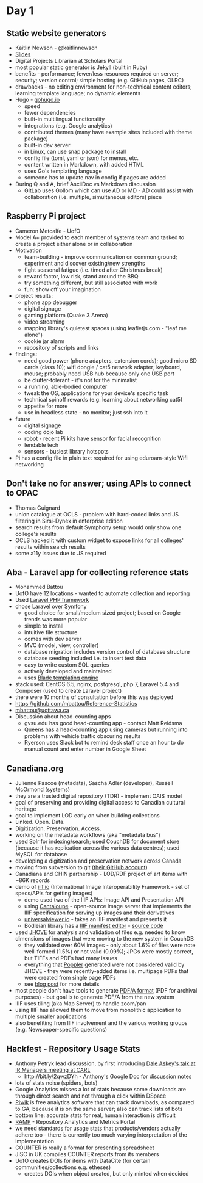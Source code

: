 # Day 1

## Static website generators

- Kaitlin Newson - @kaitlinnewson
- [Slides](https://www.kaitlinnewson.com/page/c4ln17/#/)
- Digital Projects Librarian at Scholars Portal
- most popular static generator is [Jekyll](https://jekyllrb.com/) (built in Ruby)
- benefits - performance; fewer/less resources required on server; security; version control; simple hosting (e.g. GitHub pages, OLRC)
- drawbacks - no editing environment for non-technical content editors; learning template language; no dynamic elements
- Hugo - [gohugo.io](http://gohugo.io/) 
  - speed
  - fewer dependencies
  - built-in multilingual functionality
  - integrations (e.g. Google analytics)
  - contributed themes (many have example sites included with theme package)
  - built-in dev server
  - in Linux, can use snap package to install
  - config file (toml, yaml or json) for menus, etc.
  - content written in Markdown, with added HTML
  - uses Go's templating language
  - someone has to update nav in config if pages are added
- During Q and A, brief AsciiDoc vs Markdown discussion
  - GitLab uses Gollom which can use AD or MD - AD could assist with collaboration (i.e. multiple, simultaneous editors) piece


## Raspberry Pi project

- Cameron Metcalfe - UofO
- Model A+ provided to each member of systems team and tasked to create a project either alone or in collaboration
- Motivation 
  - team-building - improve communication on common ground; experiment and discover existing/new strengths
  - fight seasonal fatigue (i.e. timed after Christmas break)
  - reward factor, low risk, stand around the BBQ
  - try something different, but still associated with work
  - fun: show off your imagination
- project results: 
  - phone app debugger
  - digital signage
  - gaming platform (Quake 3 Arena)
  - video streaming
  - mapping library's quietest spaces (using leafletjs.com - "leaf me alone")
  - cookie jar alarm
  - repository of scripts and links
- findings:
  - need good power (phone adapters, extension cords); good micro SD cards (class 10); wifi dongle / cat5 network adapter; keyboard, mouse; probably need USB hub because only one USB port
  - be clutter-tolerant - it's not for the minimalist
  - a running, able-bodied computer
  - tweak the OS, applications for your device's specific task
  - technical spinoff rewards (e.g. learning about networking cat5)
  - appetite for more
  - use in headless state - no monitor; just ssh into it
- future
  - digital signage
  - coding dojo lab
  - robot - recent Pi kits have sensor for facial recognition
  - lendable tech
  - sensors - busiest library hotspots
- Pi has a config file in plain text required for using eduroam-style Wifi networking


## Don't take no for answer; using APIs to connect to OPAC

- Thomas Guignard
- union catalogue at OCLS - problem with hard-coded links and JS filtering in Sirsi-Dynex in enterprise edition
- search results from default Symphony setup would only show one college's results
- OCLS hacked it with custom widget to expose links for all colleges' results within search results
- some a11y issues due to JS required 


## Aba - Laravel app for collecting reference stats

- Mohammed Battou
- UofO have 12 locations - wanted to automate collection and reporting 
- Used [Laravel PHP framework](https://laravel.com)
- chose Laravel over Symfony 
  - good choice for small/medium sized project; based on Google trends was more popular
  - simple to install 
  - intuitive file structure
  - comes with dev server
  - MVC (model, view, controller)
  - database migration includes version control of database structure
  - database seeding included i.e. to insert test data
  - easy to write custom SQL queries
  - actively developed and maintained
  - uses [Blade templating engine](https://laravel.com/docs/5.4/blade)
- stack used: CentOS 6.5, nginx, postgresql, php 7, Laravel 5.4 and Composer (used to create Laravel project)
- there were 10 months of consultation before this was deployed
- https://github.com/mbattou/Reference-Statistics
- mbattou@uottawa.ca
- Discussion about head-counting apps
  - gvsu.edu has good head-counting app - contact Matt Reidsma
  - Queens has a head-counting app using cameras but running into problems with vehicle traffic obscuring results
  - Ryerson uses Slack bot to remind desk staff once an hour to do manual count and enter number in Google Sheet


## Canadiana.org

- Julienne Pascoe (metadata), Sascha Adler (developer), Russell McOrmond (systems)
- they are a trusted digital repository (TDR) - implement OAIS model
- goal of preserving and providing digital access to Canadian cultural heritage
- goal to implement LOD early on when building collections
- Linked. Open. Data.
- Digitization. Preservation. Access.
- working on the metadata workflows (aka "metadata bus")
- used Solr for indexing/search; used CouchDB for document store (because it has replication across the various data centres); used MySQL for database
- developing a digitization and preservation network across Canada
- moving from subversion to git ([their GitHub account](https://github.com/c7a))
- Canadiana and CHIN partnership - LOD/RDF project of art items with ~86K records
- demo of [iiif.io](http://iiif.io) (International Image Interoperability Framework - set of specs/APIs for getting images)
  - demo used two of the IIIF APIs: Image API and Presentation API
  - using [Cantaloupe](https://medusa-project.github.io/cantaloupe/) - open-source image server that implements the IIIF specification for serving up images and their derivatives
  - [universalviewer.io](http://universalviewer.io/) - takes an IIIF manifest and presents it
  - Bodleian library has a [IIIF manifest editor](https://github.com/bodleian/iiif-manifest-editor) - [source code](https://github.com/bodleian/iiif-manifest-editor)
- used [JHOVE](http://jhove.sourceforge.net/) for analysis and validation of files e.g. needed to know dimensions of images that were moving to the new system in CouchDB
  - they validated over 60M images - only about 1.6% of files were note well-formed (1.5%) or not valid (0.09%); JPGs were mostly correct, but TIFFs and PDFs had many issues
  - everything that [Poppler](https://poppler.freedesktop.org/) generated were not considered valid by JHOVE - they were recently-added items i.e. multipage PDFs that were created from single page PDFs 
  - see [blog post](http://mcormond.blogspot.ca/2017/05/jhove.html?spref=tw) for more details
- most people don't have tools to generate [PDF/A format](https://en.wikipedia.org/wiki/PDF/A) (PDF for archival purposes) - but goal is to generate PDF/A from the new system
- IIIF uses tiling (aka Map Server) to handle zoom/pan
- using IIIF has allowed them to move from monolithic application to multiple smaller applications
- also benefiting from IIIF involvement and the various working groups (e.g. Newspaper-specific questions)


## Hackfest - Repository Usage Stats

- Anthony Petryk lead discussion, by first introducing [Dale Askey's talk at IR Managers meeting at CARL ](http://www.carl-abrc.ca/wp-content/uploads/2016/11/2016_reposforum_Askey_EN.pdf)
  - http://bit.ly/2qwzDYh - Anthony's Google Doc for discussion notes
- lots of stats noise (spiders, bots)
- Google Analytics misses a lot of stats because some downloads are through direct search and not through a click within DSpace
- [Piwik](https://piwik.org/) is free analytics software that can track downloads, as compared to GA, because it is on the same server; also can track lists of bots
- bottom line: accurate stats for real, human interaction is difficult
- [RAMP](http://www.arl.org/publications-resources/4215-ramp-repository-analytics-and-metrics-portal) - Repository Analytics and Metrics Portal
- we need standards for usage stats that products/vendors actually adhere too - there is currently too much varying interpretation of the implementation
- COUNTER is really a format for presenting spreadsheet
- JISC in UK compiles COUNTER reports from its members
- UofO creates DOIs for items with DataCite (for certain communities/collections e.g. etheses)
  - creates DOIs when object created, but only minted when decided

